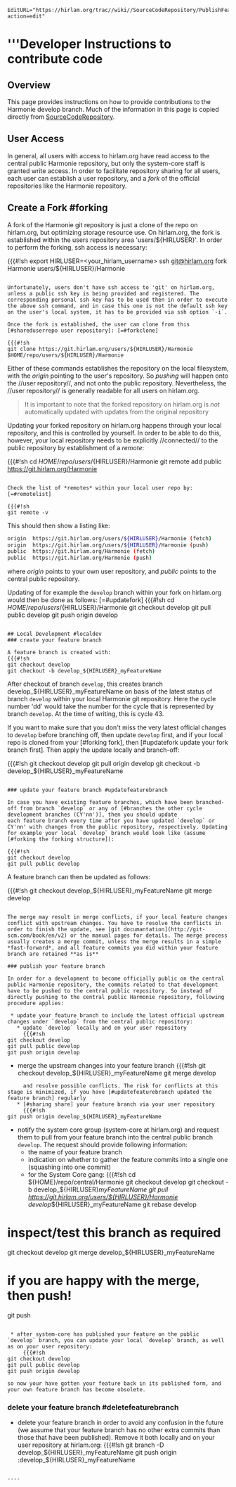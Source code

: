 ```@meta
EditURL="https://hirlam.org/trac//wiki//SourceCodeRepository/PublishFeatureOnly?action=edit"
```
# '''Developer Instructions to contribute code

## Overview
This page provides instructions on how to provide contributions to the Harmonie develop branch. Much of the information in this page is copied directly from [SourceCodeRepository](./SourceCodeRepository.md).

## User Access

In general, all users with access to hirlam.org have read access to the central public Harmonie repository, but only the system-core staff is granted write access. In order to facilitate repository sharing for all users, each user can establish a user repository, and a *fork* of the official repositories like the Harmonie repository.

## Create a Fork #forking

A fork of the Harmonie git repository is just a clone of the repo on hirlam.org, but optimizing storage resource use. On hirlam.org, the fork is established within the users repository area 'users/${HIRLUSER}'. In order to perform the forking, ssh access is necessary:

{{{#!sh
export HIRLUSER=<your_hirlam_username>
ssh git@hirlam.org fork Harmonie users/${HIRLUSER}/Harmonie
```

Unfortunately, users don't have ssh access to 'git' on hirlam.org, unless a public ssh key is being provided and registered. The corresponding personal ssh key has to be used then in order to execute the above ssh command, and in case this one is not the default ssh key on the user's local system, it has to be provided via ssh option `-i`.

Once the fork is established, the user can clone from this [#shareduserrepo user repository]: [=#forkclone]

{{{#!sh
git clone https://git.hirlam.org/users/${HIRLUSER}/Harmonie $HOME/repo/users/${HIRLUSER}/Harmonie
```

Either of these commands establishes the repository on the local filesystem, with the *origin* pointing to the user's repository. So *pushing* will happen onto the //user repository//, and not onto the public repository. Nevertheless, the //user repository// is generally readable for all users on hirlam.org.
> It is important to note that the forked repository on hirlam.org is *not* automatically updated with updates from the original repository

Updating your forked repository on hirlam.org happens through your local repository, and this is controlled by yourself. In order to be able to do this, however, your local repository needs to be explicitly //connected// to the public repository by establishment of a *remote*:

{{{#!sh
cd $HOME/repo/users/${HIRLUSER}/Harmonie
git remote add public https://git.hirlam.org/Harmonie
```

Check the list of *remotes* within your local user repo by: [=#remotelist]

{{{#!sh
git remote -v
```

This should then show a listing like:
```bash
origin	https://git.hirlam.org/users/${HIRLUSER}/Harmonie (fetch)
origin	https://git.hirlam.org/users/${HIRLUSER}/Harmonie (push)
public	https://git.hirlam.org/Harmonie (fetch)
public	https://git.hirlam.org/Harmonie (push)
```
where *origin* points to your own user repository, and *public* points to the central public repository. 

Updating of for example the `develop` branch within your fork on hirlam.org would then be done as follows: [=#updatefork]
{{{#!sh
cd $HOME/repo/users/${HIRLUSER}/Harmonie
git checkout develop
git pull public develop
git push origin develop
```

## Local Development #localdev
### create your feature branch

A feature branch is created with:
{{{#!sh
git checkout develop
git checkout -b develop_${HIRLUSER}_myFeatureName
```

After checkout of branch `develop`, this creates branch develop_${HIRLUSER}_myFeatureName on basis of the latest status of branch `develop` within your local Harmonie git repository. Here the cycle number 'dd' would take the number for the cycle that is represented by branch `develop`. At the time of writing, this is cycle 43.

If you want to make sure that you don't miss the very latest official changes to `develop` before branching off, then update `develop` first, and if your local repo is cloned from your [#forking fork], then [#updatefork update your fork branch first]. Then apply the update locally and branch-off:

{{{#!sh
git checkout develop
git pull origin develop
git checkout -b develop_${HIRLUSER}_myFeatureName
```

### update your feature branch #updatefeaturebranch

In case you have existing feature branches, which have been branched-off from branch `develop` or any of [#branches the other cycle development branches (CY'nn')], then you should update
each feature branch every time after you have updated `develop` or CY'nn' with changes from the public repository, respectively. Updating for example your local `develop` branch would look like (assume [#forking the forking structure]):

{{{#!sh
git checkout develop
git pull public develop
```


A feature branch can then be updated as follows:

{{{#!sh
git checkout develop_${HIRLUSER}_myFeatureName
git merge develop
```

The merge may result in merge conflicts, if your local feature changes conflict with upstream changes. You have to resolve the conflicts in order to finish the update, see [git documantation](http://git-scm.com/book/en/v2) or the manual pages for details. The merge process usually creates a merge commit, unless the merge results in a simple *fast-forward*, and all feature commits you did within your feature branch are retained **as is**

### publish your feature branch

In order for a development to become officially public on the central public Harmonie repository, the commits related to that development have to be pushed to the central public repository. So instead of directly pushing to the central public Harmonie repository, following procedure applies:

 * update your feature branch to include the latest official upstream changes under `develop` from the central public repository:
   * update `develop` locally and on your user repository
     {{{#!sh
git checkout develop
git pull public develop
git push origin develop
```
   * merge the upstream changes into your feature branch
     {{{#!sh
git checkout develop_${HIRLUSER}_myFeatureName
git merge develop
```
     and resolve possible conflicts. The risk for conflicts at this stage is minimized, if you have [#updatefeaturebranch updated the feature branch] regularly
   * [#sharing share] your feature branch via your user repository
     {{{#!sh
git push origin develop_${HIRLUSER}_myFeatureName
```

 * notify the system core group (system-core at hirlam.org) and request them to pull from your feature branch into the central public branch `develop`. The request should provide following information:
   * the name of your feature branch
   * indication on whether to gather the feature commits into a single one (squashing into one commit)
   * for the System Core gang:
       {{{#!sh
cd ${HOME}/repo/central/Harmonie
git checkout develop
git checkout -b develop_${HIRLUSER}_myFeatureName
git pull https://git.hirlam.org/users/${HIRLUSER}/Harmonie develop_${HIRLUSER}_myFeatureName
git rebase develop
# inspect/test this branch as required
git checkout develop
git merge develop_${HIRLUSER}_myFeatureName
# if you are happy with the merge, then push!
git push
```

 * after system-core has published your feature on the public `develop` branch, you can update your local `develop` branch, as well as on your user repository:
     {{{#!sh
git checkout develop
git pull public develop
git push origin develop
```
    so now your have gotten your feature back in its published form, and your own feature branch has become obsolete.

### delete your feature branch #deletefeaturebranch

 * delete your feature branch in order to avoid any confusion in the future (we assume that your feature branch has no other extra commits than those that have been published). Remove it both locally and on your user repository at hirlam.org:
     {{{#!sh
git branch -D develop_${HIRLUSER}_myFeatureName
git push origin :develop_${HIRLUSER}_myFeatureName
```

----


